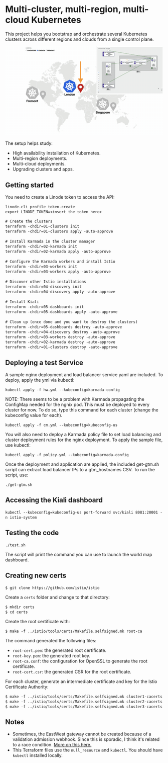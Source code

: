 # Multi-cluster, multi-region, multi-cloud Kubernetes

This project helps you bootstrap and orchestrate several Kubernetes clusters across different regions and clouds from a single control plane.

![Scaling Kubernetes clusters across regions and clouds](assets/preview.gif)

The setup helps study:

- High availability installation of Kubernetes.
- Multi-region deployments.
- Multi-cloud deployments.
- Upgrading clusters and apps.

## Getting started

You need to create a Linode token to access the API:

```
linode-cli profile token-create
export LINODE_TOKEN=<insert the token here>
```

```
# Create the clusters
terraform -chdir=01-clusters init
terraform -chdir=01-clusters apply -auto-approve

# Install Karmada in the cluster manager
terraform -chdir=02-karmada init
terraform -chdir=02-karmada apply -auto-approve

# Configure the Karmada workers and install Istio
terraform -chdir=03-workers init
terraform -chdir=03-workers apply -auto-approve

# Discover other Istio installations
terraform -chdir=04-discovery init
terraform -chdir=04-discovery apply -auto-approve

# Install Kiali
terraform -chdir=05-dashboards init
terraform -chdir=05-dashboards apply -auto-approve

# Clean up (once done and you want to destroy the clusters)
terraform -chdir=05-dashboards destroy -auto-approve
terraform -chdir=04-discovery destroy -auto-approve
terraform -chdir=03-workers destroy -auto-approve
terraform -chdir=02-karmada destroy -auto-approve
terraform -chdir=01-clusters destroy -auto-approve
```
## Deploying a test Service

A sample nginx deployment and load balancer service yaml are included. To deploy, apply the yml via kubectl:
```
kubectl apply -f hw.yml --kubeconfig=karmada-config
```
NOTE: There seems to be a problem with Karmada propagating the ConfigMap needed for the ngnix pod. This must be deployed to every cluster for now. To do so, type this command for each cluster (change the kubeconfig value for each).
```
kubectl apply -f cm.yml --kubeconfig=kubeconfig-us
```
You will also need to deploy a Karmada policy file to set load balancing and cluster deployment rules for the nginx deployment. To apply the sample file, use kubectl:
```
kubectl apply -f policy.yml --kubeconfig=karmada-config
```
Once the deployment and application are applied, the included get-gtm.sh script can extract load balancer IPs to a gtm_hostnames CSV. To run the script, use:
```
./get-gtm.sh
```
## Accessing the Kiali dashboard

```
kubectl --kubeconfig=kubeconfig-us port-forward svc/kiali 8081:20001 -n istio-system
```

## Testing the code

```
./test.sh
```

The script will print the command you can use to launch the world map dashboard.

## Creating new certs

```
$ git clone https://github.com/istio/istio
```

Create a `certs` folder and change to that directory:

```
$ mkdir certs
$ cd certs
```

Create the root certificate with:

```
$ make -f ../istio/tools/certs/Makefile.selfsigned.mk root-ca
```

The command generated the following files:

- `root-cert.pem`: the generated root certificate.
- `root-key.pem`: the generated root key.
- `root-ca.conf`: the configuration for OpenSSL to generate the root certificate.
- `root-cert.csr`: the generated CSR for the root certificate.

For each cluster, generate an intermediate certificate and key for the Istio Certificate Authority:

```
$ make -f ../istio/tools/certs/Makefile.selfsigned.mk cluster1-cacerts
$ make -f ../istio/tools/certs/Makefile.selfsigned.mk cluster2-cacerts
$ make -f ../istio/tools/certs/Makefile.selfsigned.mk cluster3-cacerts
```

## Notes

- Sometimes, the EastWest gateway cannot be created because of a validation admission webhook. Since this is sporadic, I think it's related to a race condition. [More on this here.](https://github.com/istio/istio/issues/39205)
- This Terraform files use the `null_resource` and `kubectl`. You should have `kubectl` installed locally.
